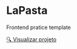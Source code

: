 # LaPasta
Frontend pratice template

[🔍 Visualizar projeto](https://ericoutinho.github.io/lapasta/)
